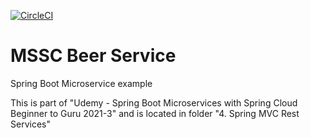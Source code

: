 [![CircleCI](https://circleci.com/gh/pedy711/mssc-beer-service/tree/master.svg?style=svg&circle-token=e430adab92015190c50a720293a3f2fd429026ae)](https://circleci.com/gh/pedy711/mssc-beer-service/tree/master)

# MSSC Beer Service

Spring Boot Microservice example

This is part of "Udemy - Spring Boot Microservices with Spring Cloud Beginner to Guru 2021-3" and is located 
in folder "4. Spring MVC Rest Services"
